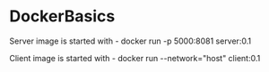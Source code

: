 # DockerBasics

Server image is started with - docker run -p 5000:8081 server:0.1

Client image is started with - docker run --network="host" client:0.1
